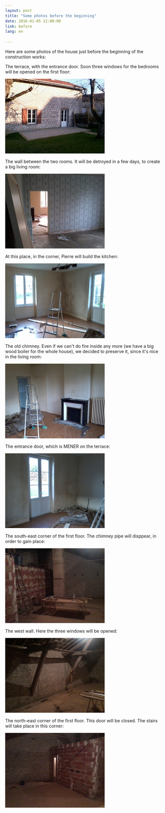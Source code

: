 ```yaml
---
layout: post
title: "Some photos before the beginning"
date: 2016-01-05 12:00:00
link: before
lang: en

---
```


Here are some photos of the house just before the beginning of the construction works:

The terrace, with the entrance door. Soon three windows for the bedrooms will be opened on the first floor:


![](/images/Photo0191.jpg)

The wall between the two rooms. It will be detroyed in a few days, to create a big living room:


![](/images/Photo0193.jpg)



At this place, in the corner, Pierre will build the kitchen:


![](/images/Photo0194.jpg)



The old chimney. Even if we can't do fire inside any more (we have a big wood boiler for the whole house), we decided to preserve it, since it's nice in the living room:


![](/images/Photo0195.jpg)



The entrance door, which is MENER on the terrace:


![](/images/Photo0196.jpg)


The south-east corner of the first floor. The chimney pipe will disppear, in order to gain place:


![](/images/Photo0197.jpg)


The west wall. Here the three windows will be opened:


![](/images/Photo0198.jpg)

The north-east corner of the first floor. This door will be closed. The stairs will take place in this corner:


![](/images/Photo0199.jpg)
